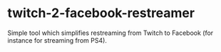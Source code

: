 # twitch-2-facebook-restreamer
Simple tool which simplifies restreaming from Twitch to Facebook (for instance for streaming from PS4).
